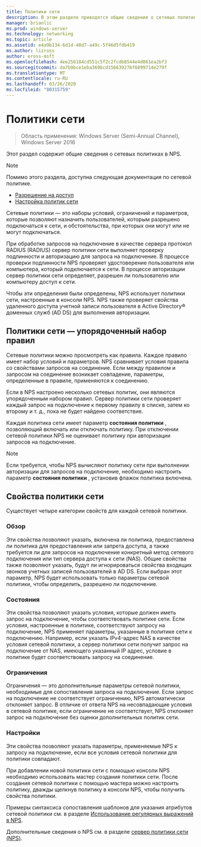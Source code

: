 ```yaml
---
title: Политики сети
description: В этом разделе приводятся общие сведения о сетевых политиках для сервера политики сети в Windows Server 2016, а также ссылки на дополнительные рекомендации по NPS.
manager: brianlic
ms.prod: windows-server
ms.technology: networking
ms.topic: article
ms.assetid: e4a9b134-6d1d-40d7-a49c-5f46d5fdb419
ms.author: lizross
author: eross-msft
ms.openlocfilehash: 4ee256184cd551c5f2c2fcdb8544e4d061ea2bf3
ms.sourcegitcommit: da7b9bce1eba369bcd156639276f6899714e279f
ms.translationtype: MT
ms.contentlocale: ru-RU
ms.lasthandoff: 03/26/2020
ms.locfileid: "80315759"
---
```

# <a name="network-policies"></a>Политики сети

>Область применения: Windows Server (Semi-Annual Channel), Windows Server 2016

Этот раздел содержит общие сведения о сетевых политиках в NPS.

>[!NOTE]
>Помимо этого раздела, доступна следующая документация по сетевой политике.
> - [Разрешение на доступ](nps-np-access.md)
> - [Настройка политик сети](nps-np-configure.md)

Сетевые политики — это наборы условий, ограничений и параметров, которые позволяют назначить пользователей, которым разрешено подключаться к сети, и обстоятельства, при которых они могут или не могут подключаться.

При обработке запросов на подключение в качестве сервера протокол RADIUS (RADIUS) сервер политики сети выполняет проверку подлинности и авторизацию для запроса на подключение. В процессе проверки подлинности NPS проверяет удостоверение пользователя или компьютера, который подключается к сети. В процессе авторизации сервер политики сети определяет, разрешен ли пользователю или компьютеру доступ к сети.

Чтобы эти определения были определены, NPS использует политики сети, настроенные в консоли NPS. NPS также проверяет свойства удаленного доступа учетной записи пользователя в Active Directory&reg; доменных служб \(AD DS\) для выполнения авторизации.

## <a name="network-policies---an-ordered-set-of-rules"></a>Политики сети — упорядоченный набор правил

Сетевые политики можно просмотреть как правила. Каждое правило имеет набор условий и параметров. NPS сравнивает условия правила со свойствами запросов на соединение. Если между правилом и запросом на соединение возникает совпадение, параметры, определенные в правиле, применяются к соединению.

Если в NPS настроено несколько сетевых политик, они являются упорядоченным набором правил. Сервер политики сети проверяет каждый запрос на подключение к первому правилу в списке, затем ко второму и т. д., пока не будет найдено соответствие.

Каждая политика сети имеет параметр **состояния политики** , позволяющий включать или отключать политику. При отключении сетевой политики NPS не оценивает политику при авторизации запросов на подключение.

>[!NOTE]
>Если требуется, чтобы NPS вычисляют политику сети при выполнении авторизации для запросов на подключение, необходимо настроить параметр **состояния политики** , установив флажок политика включена.

## <a name="network-policy-properties"></a>Свойства политики сети

Существует четыре категории свойств для каждой сетевой политики.

### <a name="overview"></a>Обзор

 Эти свойства позволяют указать, включена ли политика, предоставлена ли политика для предоставления или запрета доступа, а также требуется ли для запросов на подключение конкретный метод сетевого подключения или тип сервера доступа к сети (NAS). Общие свойства также позволяют указать, будут ли игнорироваться свойства входящих звонков учетных записей пользователей в AD DS. Если выбран этот параметр, NPS будет использовать только параметры сетевой политики, чтобы определить, разрешено ли подключение.


### <a name="conditions"></a>Состояния

 Эти свойства позволяют указать условия, которые должен иметь запрос на подключение, чтобы соответствовать политике сети. Если условия, настроенные в политике, соответствуют запросу на подключение, NPS применяет параметры, указанные в политике сети к подключению. Например, если указать IPv4-адрес NAS в качестве условия сетевой политики, а сервер политики сети получит запрос на подключение от NAS, имеющего указанный IP адрес, условие в политике будет соответствовать запросу на соединение. 


### <a name="constraints"></a>Ограничения

 Ограничения — это дополнительные параметры сетевой политики, необходимые для сопоставления запроса на подключение. Если запрос на подключение не соответствует ограничению, NPS автоматически отклоняет запрос. В отличие от ответа NPS на несовпадающие условия в сетевой политике, если ограничение не соответствует, NPS отклоняет запрос на подключение без оценки дополнительных политик сети.

### <a name="settings"></a>Настройки

 Эти свойства позволяют указать параметры, применяемые NPS к запросу на подключение, если все условия сетевой политики для политики совпадают.

При добавлении новой политики сети с помощью консоли NPS необходимо использовать мастер создания политики сети. После создания сетевой политики с помощью мастера можно настроить политику, дважды щелкнув политику в консоли NPS, чтобы получить свойства политики.

Примеры синтаксиса сопоставления шаблонов для указания атрибутов сетевой политики см. в разделе [Использование регулярных выражений в NPS](nps-crp-reg-expressions.md).

Дополнительные сведения о NPS см. в разделе [сервер политики сети (NPS)](nps-top.md).
